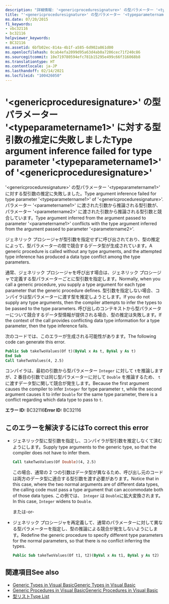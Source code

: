 ```yaml
---
description: "詳細情報: '<genericproceduresignature>' の型パラメーター '<typeparametername1>' に対する型引数の推定に失敗しました"
title: "'<genericproceduresignature>' の型パラメーター '<typeparametername1>' に対する型引数の推定に失敗しました"
ms.date: 07/20/2015
f1_keywords:
- vbc32116
- bc32116
helpviewer_keywords:
- BC32116
ms.assetid: 6bfb02ec-814a-4b1f-a585-6d902a861d00
ms.openlocfilehash: 0cab4efa2099d95a63d4ab0a7206cec71f240c86
ms.sourcegitcommit: 10e719780594efc781b15295e499c66f316068b8
ms.translationtype: HT
ms.contentlocale: ja-JP
ms.lasthandoff: 02/14/2021
ms.locfileid: "100426050"
---
```

# <a name="type-argument-inference-failed-for-type-parameter-typeparametername1-of-genericproceduresignature"></a><span data-ttu-id="76789-103">'\<genericproceduresignature>' の型パラメーター '\<typeparametername1>' に対する型引数の推定に失敗しました</span><span class="sxs-lookup"><span data-stu-id="76789-103">Type argument inference failed for type parameter '\<typeparametername1>' of '\<genericproceduresignature>'</span></span>

<span data-ttu-id="76789-104">'\<genericproceduresignature>' の型パラメーター '\<typeparametername1>' に対する型引数の推定に失敗しました。</span><span class="sxs-lookup"><span data-stu-id="76789-104">Type argument inference failed for type parameter '\<typeparametername1>' of '\<genericproceduresignature>'.</span></span> <span data-ttu-id="76789-105">パラメーター '\<parametername1>' に渡された引数から推論される型引数が、パラメーター '\<parametername2>' に渡された引数から推論される型引数と競合しています。</span><span class="sxs-lookup"><span data-stu-id="76789-105">Type argument inferred from the argument passed to parameter '\<parametername1>' conflicts with the type argument inferred from the argument passed to parameter '\<parametername2>'.</span></span>  
  
 <span data-ttu-id="76789-106">ジェネリック プロシージャが型引数を指定せずに呼び出されており、型の推定によって、型パラメーターの間で競合するデータ型が生成されています。</span><span class="sxs-lookup"><span data-stu-id="76789-106">A generic procedure is called without any type arguments, and the attempted type inference has produced a data type conflict among the type parameters.</span></span>  
  
 <span data-ttu-id="76789-107">通常、ジェネリック プロシージャを呼び出す場合は、ジェネリック プロシージャで定義する型パラメーターごとに型引数を指定します。</span><span class="sxs-lookup"><span data-stu-id="76789-107">Normally, when you call a generic procedure, you supply a type argument for each type parameter that the generic procedure defines.</span></span> <span data-ttu-id="76789-108">型引数を指定しない場合、コンパイラは型パラメーターに渡す型を推定しようとします。</span><span class="sxs-lookup"><span data-stu-id="76789-108">If you do not supply any type arguments, then the compiler attempts to infer the types to be passed to the type parameters.</span></span> <span data-ttu-id="76789-109">呼び出しのコンテキストから型パラメーターについて競合するデータ型情報が提供される場合、型の推定は失敗します。</span><span class="sxs-lookup"><span data-stu-id="76789-109">If the context of the call provides conflicting data type information for a type parameter, then the type inference fails.</span></span>  
  
 <span data-ttu-id="76789-110">次のコードでは、このエラーが生成される可能性があります。</span><span class="sxs-lookup"><span data-stu-id="76789-110">The following code can generate this error.</span></span>  
  
```vb  
Public Sub takeTwoValues(Of t)(ByVal x As t, ByVal y As t)  
End Sub  
Call takeTwoValues(4, 2.5)  
```  
  
 <span data-ttu-id="76789-111">コンパイラは、最初の引数から型パラメーター `Integer` に対して `t`を推論しますが、2 番目の引数では同じ型パラメーターに対して `Double` を推論するため、 `t`に渡すデータ型に関して競合が発生します。</span><span class="sxs-lookup"><span data-stu-id="76789-111">Because the first argument causes the compiler to infer `Integer` for type parameter `t`, while the second argument causes it to infer `Double` for the same type parameter, there is a conflict regarding which data type to pass to `t`.</span></span>  
  
 <span data-ttu-id="76789-112">**エラー ID:** BC32116</span><span class="sxs-lookup"><span data-stu-id="76789-112">**Error ID:** BC32116</span></span>  
  
## <a name="to-correct-this-error"></a><span data-ttu-id="76789-113">このエラーを解決するには</span><span class="sxs-lookup"><span data-stu-id="76789-113">To correct this error</span></span>  
  
- <span data-ttu-id="76789-114">ジェネリック型に型引数を指定し、コンパイラが型引数を推定しなくて済むようにします。</span><span class="sxs-lookup"><span data-stu-id="76789-114">Supply type arguments to the generic type, so that the compiler does not have to infer them.</span></span>  
  
    ```vb  
    Call takeTwoValues(Of Double)(4, 2.5)  
    ```  
  
     <span data-ttu-id="76789-115">この場合、通常の 2 つの引数はデータ型が異なるため、呼び出し元のコードは両方のデータ型に適合する型引数を渡す必要があります。</span><span class="sxs-lookup"><span data-stu-id="76789-115">Notice that in this case, where the two normal arguments are of different data types, the calling code must pass a type argument that can accommodate both of those data types.</span></span> <span data-ttu-id="76789-116">この例では、 `Integer` は `Double`に拡大変換されます。</span><span class="sxs-lookup"><span data-stu-id="76789-116">In this case, `Integer` widens to `Double`.</span></span>  
  
     <span data-ttu-id="76789-117">または</span><span class="sxs-lookup"><span data-stu-id="76789-117">-or-</span></span>  
  
- <span data-ttu-id="76789-118">ジェネリック プロシージャを再定義して、通常のパラメーターに対して異なる型パラメーターを指定し、型の推論による競合が発生しないようにします。</span><span class="sxs-lookup"><span data-stu-id="76789-118">Redefine the generic procedure to specify different type parameters for the normal parameters, so that there is no conflict inferring the types.</span></span>  
  
    ```vb  
    Public Sub takeTwoValues(Of t1, t2)(ByVal x As t1, ByVal y As t2)  
    ```  
  
## <a name="see-also"></a><span data-ttu-id="76789-119">関連項目</span><span class="sxs-lookup"><span data-stu-id="76789-119">See also</span></span>

- [<span data-ttu-id="76789-120">Generic Types in Visual Basic</span><span class="sxs-lookup"><span data-stu-id="76789-120">Generic Types in Visual Basic</span></span>](../programming-guide/language-features/data-types/generic-types.md)
- [<span data-ttu-id="76789-121">Generic Procedures in Visual Basic</span><span class="sxs-lookup"><span data-stu-id="76789-121">Generic Procedures in Visual Basic</span></span>](../programming-guide/language-features/data-types/generic-procedures.md)
- [<span data-ttu-id="76789-122">型リスト</span><span class="sxs-lookup"><span data-stu-id="76789-122">Type List</span></span>](../language-reference/statements/type-list.md)
